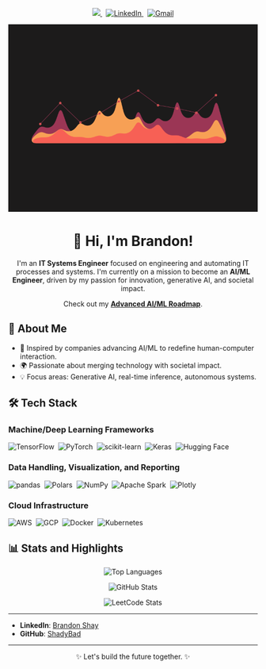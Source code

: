 <p align="center">
  <a href="https://github.com/shadybad">
    <img src="https://img.shields.io/github/followers/shadybad?label=Follow&style=social">
  </a> &nbsp;
  <a href="https://www.linkedin.com/in/brandonpshay/">
    <img alt="LinkedIn" src="https://img.shields.io/badge/LinkedIn%20-%230077B5.svg?&style=flat&logo=linkedin&logoColor=white">
  </a> &nbsp;
  <a href="mailto:bpshay13@gmail.com">
    <img alt="Gmail" src="https://img.shields.io/badge/Gmail-D14836?style=flat&logo=gmail&logoColor=white">
  </a>
</p>

<p align="center">
  <img src="https://github.com/ShadyBad/shadybad/blob/main/assets/221352987-68da234d-4d62-4e9d-9d7f-098dc657c2dc.gif" alt="Animated Banner">
</p>

<h1 align="center">👋 Hi, I'm Brandon!</h1>
<p align="center">
  I'm an <strong>IT Systems Engineer</strong> focused on engineering and automating IT processes and systems. I'm currently on a mission to become an <strong>AI/ML Engineer</strong>, driven by my passion for innovation, generative AI, and societal impact.
</p>
<p align="center">
  Check out my <a href="https://docs.google.com/spreadsheets/d/1q5iVBfHr6-HQcOM_mwdrbnFgEtBaE7uYr9wKR5OvOlQ/edit?usp=sharing"><strong>Advanced AI/ML Roadmap</strong></a>.
</p>

## 🚀 **About Me**
- 🌟 Inspired by companies advancing AI/ML to redefine human-computer interaction.
- 🌍 Passionate about merging technology with societal impact.
- 💡 Focus areas: Generative AI, real-time inference, autonomous systems.

## 🛠️ **Tech Stack**
### **Machine/Deep Learning Frameworks**
![TensorFlow](https://img.shields.io/badge/-TensorFlow-555?logo=tensorflow&style=flat)&nbsp;
![PyTorch](https://img.shields.io/badge/-PyTorch-555?logo=pytorch&style=flat)&nbsp;
![scikit-learn](https://img.shields.io/badge/-scikit--learn-555?logo=scikit-learn&style=flat)&nbsp;
![Keras](https://img.shields.io/badge/-Keras-555?logo=keras&style=flat)&nbsp;
![Hugging Face](https://img.shields.io/badge/-Hugging_face-555?logo=huggingface&style=flat)&nbsp;

### **Data Handling, Visualization, and Reporting**
![pandas](https://img.shields.io/badge/-pandas-555?logo=pandas&style=flat)&nbsp;
![Polars](https://img.shields.io/badge/-Polars-555?logo=polars&style=flat)&nbsp;
![NumPy](https://img.shields.io/badge/-NumPy-555?logo=numpy&style=flat)&nbsp;
![Apache Spark](https://img.shields.io/badge/-Apache_Spark-555?logo=apachespark&style=flat)&nbsp;
![Plotly](https://img.shields.io/badge/-Plotly-555?logo=plotly&style=flat)&nbsp;

### **Cloud Infrastructure**
![AWS](https://img.shields.io/badge/-AWS-555?logo=amazon-web-services&style=flat)&nbsp;
![GCP](https://img.shields.io/badge/-GCP-555?logo=googlecloud&style=flat)&nbsp;
![Docker](https://img.shields.io/badge/-Docker-555?logo=docker&style=flat)&nbsp;
![Kubernetes](https://img.shields.io/badge/-Kubernetes-555?logo=kubernetes&style=flat)&nbsp;

## 📊 **Stats and Highlights**

<p align="center">
  <img width="auto" src="http://github-readme-stats-sigma-five.vercel.app/api/top-langs/?username=ShadyBad&layout=compact&theme=react&langs_count=6&hide=jupyter%20notebook,tex,css,php" alt="Top Languages">
</p>
<p align="center">
  <img width="auto" src="http://github-readme-stats-sigma-five.vercel.app/api?username=ShadyBad&show_icons=true&theme=react" alt="GitHub Stats">
</p>
<p align="center">
  <img width="auto" src="https://leetcard.jacoblin.cool/shadybad?ext=heatmap&theme=nord" alt="LeetCode Stats">
</p>

---
- **LinkedIn**: [Brandon Shay](https://www.linkedin.com/in/brandonpshay/)
- **GitHub**: [ShadyBad](https://github.com/shadybad)

---

<p align="center">✨ Let's build the future together. ✨</p>

